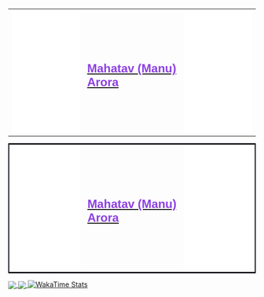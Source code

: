 <!-- Header with Image and Name -->
<a href="https://github.com/qwerty541#gh-light-mode-only">
  <table cellspacing="0" cellpadding="0">
    <tr>
      <td style="border: 0;"><img src="./images/ma.png" alt="Ma Picture" width="250" height="250"></td>
      <td style="border: 0;"><h2 style="font-size: 24px; font-weight: bold; color: #8c40e3; font-family: sans-serif;">Mahatav (Manu) Arora</h2></td>
      <td style="border: 0;"><img src="./images/ma.png" alt="Ma Picture" width="250" height="250"></td>
    </tr>
  </table>

<table style="border-collapse: collapse; border: 2px solid #0d1117;">
  <tr>
    <td style="border: none;"><img src="./images/ma.png" alt="Ma Picture" width="250" height="250"></td>
    <td style="border: none;"><h2 style="font-size: 24px; font-weight: bold; color: #8c40e3; font-family: sans-serif;">Mahatav (Manu) Arora</h2></td>
    <td style="border: none;"><img src="./images/ma.png" alt="Ma Picture" width="250" height="250"></td>
  </tr>
</table>

<!-- Stats and Top Languages Section -->

<a href="https://github.com/Mahatav/github-readme-stats">
  <img align="center" src="https://github-readme-stats.vercel.app/api?username=Mahatav&theme=midnight-purple&show_icons=true&show=reviews,discussions_started,discussions_answered,prs_merged,prs_merged_percentage" />
</a>
<a href="https://github.com/Mahatav/convoychat">
  <img align="center" src="https://github-readme-stats.vercel.app/api/top-langs/?username=Mahatav&hide_progress=true&theme=midnight-purple" />
</a>

  <!-- WakaTime Stats -->
<a href="https://github.com/Mahatav/github-readme-stats">
  <img src="https://github-readme-stats.vercel.app/api/wakatime?username=Mahatav&theme=midnight-purple" alt="WakaTime Stats"/>
</a>
